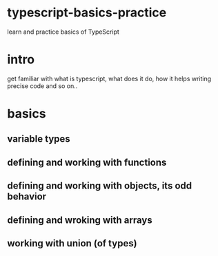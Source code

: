 # typescript-basics-practice

learn and practice basics of TypeScript

# intro

get familiar with what is typescript, what does it do, how it helps writing precise code and so on..

# basics

## variable types

## defining and working with functions

## defining and working with objects, its odd behavior

## defining and wroking with arrays

## working with union (of types)
